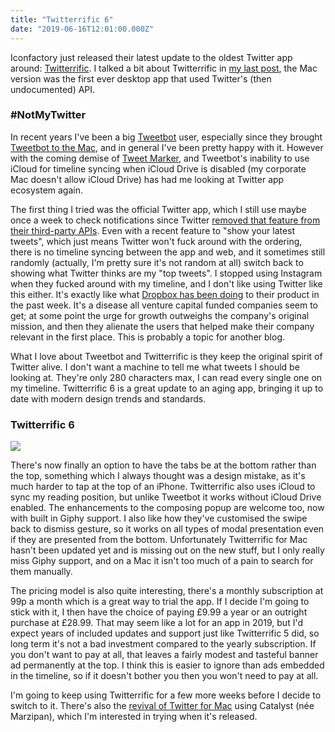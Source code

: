 ```yaml
---
title: "Twitterrific 6"
date: "2019-06-16T12:01:00.000Z"
---
```


Iconfactory just released their latest update to the oldest Twitter app around: [Twitterrific](https://twitterrific.com/ios). I talked a bit about Twitterrific in [my last post](/blog/2019/5/blogging-again/), the Mac version was the first ever desktop app that used Twitter's (then undocumented) API.

### #NotMyTwitter

In recent years I've been a big [Tweetbot](https://tapbots.com/tweetbot) user, especially since they brought [Tweetbot to the Mac](https://tapbots.com/tweetbot/mac/), and in general I've been pretty happy with it. However with the coming demise of [Tweet Marker](https://www.manton.org/2019/05/15/saying-goodbye-to.html), and Tweetbot's inability to use iCloud for timeline syncing when iCloud Drive is disabled (my corporate Mac doesn't allow iCloud Drive) has had me looking at Twitter app ecosystem again.

The first thing I tried was the official Twitter app, which I still use maybe once a week to check notifications since Twitter [removed that feature from their third-party APIs](https://blog.iconfactory.com/2018/07/push-nope-ifications/). Even with a recent feature to "show your latest tweets", which just means Twitter won't fuck around with the ordering, there is no timeline syncing between the app and web, and it sometimes still randomly (actually, I'm pretty sure it's not random at all) switch back to showing what Twitter thinks are my "top tweets". I stopped using Instagram when they fucked around with my timeline, and I don't like using Twitter like this either. It's exactly like what [Dropbox has been doing](https://mjtsai.com/blog/2019/06/13/meet-the-new-dropbox/) to their product in the past week. It's a disease all venture capital funded companies seem to get; at some point the urge for growth outweighs the company's original mission, and then they alienate the users that helped make their company relevant in the first place. This is probably a topic for another blog.

What I love about Tweetbot and Twitterrific is they keep the original spirit of Twitter alive. I don't want a machine to tell me what tweets I should be looking at. They're only 280 characters max, I can read every single one on my timeline. Twitterrific 6 is a great update to an aging app, bringing it up to date with modern design trends and standards.

### Twitterrific 6

![](twitterrific.png)

There's now finally an option to have the tabs be at the bottom rather than the top, something which I always thought was a design mistake, as it's much harder to tap at the top of an iPhone. Twitterrific also uses iCloud to sync my reading position, but unlike Tweetbot it works without iCloud Drive enabled. The enhancements to the composing popup are welcome too, now with built in Giphy support. I also like how they've customised the swipe back to dismiss gesture, so it works on all types of modal presentation even if they are presented from the bottom. Unfortunately Twitterrific for Mac hasn't been updated yet and is missing out on the new stuff, but I only really miss Giphy support, and on a Mac it isn't too much of a pain to search for them manually.

The pricing model is also quite interesting, there's a monthly subscription at 99p a month which is a great way to trial the app. If I decide I'm going to stick with it, I then have the choice of paying £9.99 a year or an outright purchase at £28.99. That may seem like a lot for an app in 2019, but I'd expect years of included updates and support just like Twitterrific 5 did, so long term it's not a bad investment compared to the yearly subscription. If you don't want to pay at all, that leaves a fairly modest and tasteful banner ad permanently at the top. I think this is easier to ignore than ads embedded in the timeline, so if it doesn't bother you then you won't need to pay at all.

I'm going to keep using Twitterrific for a few more weeks before I decide to switch to it. There's also the [revival of Twitter for Mac](https://www.macrumors.com/2019/06/14/twitter-for-mac-app-coming-soon/) using Catalyst (née Marzipan), which I'm interested in trying when it's released.